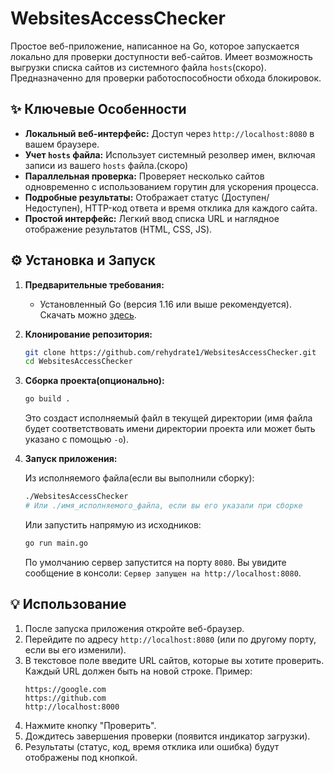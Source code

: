 # WebsitesAccessChecker
Простое веб-приложение, написанное на Go, которое запускается локально для проверки доступности веб-сайтов. Имеет возможность выгрузки списка сайтов из системного файла `hosts`(скоро). Предназначенно для проверки работоспособности обхода блокировок.

## ✨ Ключевые Особенности

*   **Локальный веб-интерфейс:** Доступ через `http://localhost:8080` в вашем браузере.
*   **Учет `hosts` файла:** Использует системный резолвер имен, включая записи из вашего `hosts` файла.(скоро)
*   **Параллельная проверка:** Проверяет несколько сайтов одновременно с использованием горутин для ускорения процесса.
*   **Подробные результаты:** Отображает статус (Доступен/Недоступен), HTTP-код ответа и время отклика для каждого сайта.
*   **Простой интерфейс:** Легкий ввод списка URL и наглядное отображение результатов (HTML, CSS, JS).

## ⚙️ Установка и Запуск

1.  **Предварительные требования:**
    *   Установленный Go (версия 1.16 или выше рекомендуется). Скачать можно [здесь](https://golang.org/dl/).

2.  **Клонирование репозитория:**
    ```bash
    git clone https://github.com/rehydrate1/WebsitesAccessChecker.git
    cd WebsitesAccessChecker
    ```

3.  **Сборка проекта(опционально):**
    ```bash
    go build .
    ```
    Это создаст исполняемый файл в текущей директории (имя файла будет соответствовать имени директории проекта или может быть указано с помощью `-o`).

4.  **Запуск приложения:**
   
    Из исполняемого файла(если вы выполнили сборку):
    ```bash
    ./WebsitesAccessChecker
    # Или ./имя_исполняемого_файла, если вы его указали при сборке
    ```
    Или запустить напрямую из исходников:
    ```bash
    go run main.go
    ```
    По умолчанию сервер запустится на порту `8080`. Вы увидите сообщение в консоли: `Сервер запущен на http://localhost:8080`.

## 💡 Использование

1.  После запуска приложения откройте веб-браузер.
2.  Перейдите по адресу `http://localhost:8080` (или по другому порту, если вы его изменили).
3.  В текстовое поле введите URL сайтов, которые вы хотите проверить. Каждый URL должен быть на новой строке. Пример:
    ```
    https://google.com
    https://github.com
    http://localhost:8000 
    ```
4.  Нажмите кнопку "Проверить".
5.  Дождитесь завершения проверки (появится индикатор загрузки).
6.  Результаты (статус, код, время отклика или ошибка) будут отображены под кнопкой.
